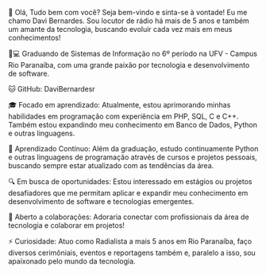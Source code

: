 👋 Olá, Tudo bem com você?
Seja bem-vindo e sinta-se à vontade! Eu me chamo Davi Bernardes. Sou locutor de rádio há mais de 5 anos e também um amante da tecnologia, buscando evoluir cada vez mais em meus conhecimentos!

👨💻 Graduando de Sistemas de Informação no 6º período na UFV - Campus Rio Paranaíba, com uma grande paixão por tecnologia e desenvolvimento de software.

🐱 GitHub: DaviBernardesr

🎓 Focado em aprendizado: Atualmente, estou aprimorando minhas habilidades em programação com experiência em PHP, SQL, C e C++. Também estou expandindo meu conhecimento em Banco de Dados, Python e outras linguagens.

🌱 Aprendizado Contínuo: Além da graduação, estudo continuamente Python e outras linguagens de programação através de cursos e projetos pessoais, buscando sempre estar atualizado com as tendências da área.

🔍 Em busca de oportunidades: Estou interessado em estágios ou projetos desafiadores que me permitam aplicar e expandir meu conhecimento em desenvolvimento de software e tecnologias emergentes.

🤝 Aberto a colaborações: Adoraria conectar com profissionais da área de tecnologia e colaborar em projetos!

⚡ Curiosidade: Atuo como Radialista a mais 5 anos em Rio Paranaíba, faço diversos cerimôniais, eventos e reportagens também e, paralelo a isso, sou apaixonado pelo mundo da tecnologia.
